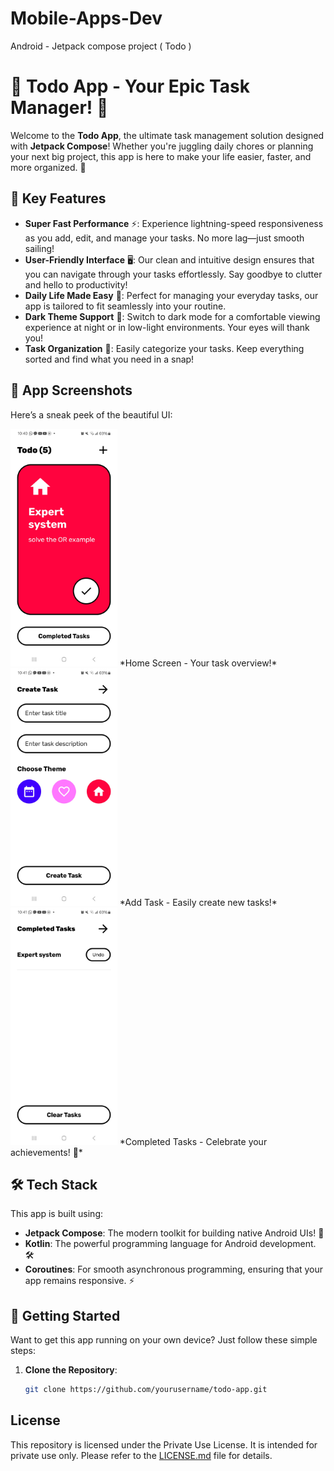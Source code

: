 # Mobile-Apps-Dev
Android - Jetpack compose project ( Todo )

# 🚀 Todo App - Your Epic Task Manager! 📝

Welcome to the **Todo App**, the ultimate task management solution designed with **Jetpack Compose**! Whether you're juggling daily chores or planning your next big project, this app is here to make your life easier, faster, and more organized. 🌟

## 🎉 Key Features

- **Super Fast Performance** ⚡: Experience lightning-speed responsiveness as you add, edit, and manage your tasks. No more lag—just smooth sailing!
- **User-Friendly Interface** 🖥️: Our clean and intuitive design ensures that you can navigate through your tasks effortlessly. Say goodbye to clutter and hello to productivity!
- **Daily Life Made Easy** 🌈: Perfect for managing your everyday tasks, our app is tailored to fit seamlessly into your routine.
- **Dark Theme Support** 🌙: Switch to dark mode for a comfortable viewing experience at night or in low-light environments. Your eyes will thank you!
- **Task Organization** 📂: Easily categorize your tasks. Keep everything sorted and find what you need in a snap!

## 📸 App Screenshots

Here’s a sneak peek of the beautiful UI:

<img src="media/home_screen.jpg" style="height:380px; width:auto; object-fit:cover;">
*Home Screen - Your task overview!*

<img src="media/add_task_screen.jpg" style="height:380px; width:auto; object-fit:cover;">
*Add Task - Easily create new tasks!*

<img src="media/completed_tasks.jpg" style="height:380px; width:auto; object-fit:cover;">
*Completed Tasks - Celebrate your achievements! 🎉*

## 🛠️ Tech Stack

This app is built using:

- **Jetpack Compose**: The modern toolkit for building native Android UIs! 🎨
- **Kotlin**: The powerful programming language for Android development. 🛠️
- **Coroutines**: For smooth asynchronous programming, ensuring that your app remains responsive. ⚡

## 🚀 Getting Started

Want to get this app running on your own device? Just follow these simple steps:

1. **Clone the Repository**:
   ```bash
   git clone https://github.com/yourusername/todo-app.git

## License

This repository is licensed under the Private Use License. It is intended for private use only. Please refer to the [LICENSE.md](LICENSE.md) file for details.
